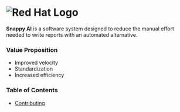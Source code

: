 # ![Red Hat Logo](https://www.redhat.com/cms/managed-files/Brand_Standars-Red_Hat-_color_on-black.svg "Snappy AI") 
<!--
https://www.redhat.com/cms/managed-files/Brand_Standars-Red_Hat-_color_on-black.svg
**Here are some ideas to get you started:**

🙋‍♀️ A short introduction - what is your organization all about?
🌈 Contribution guidelines - how can the community get involved?
👩‍💻 Useful resources - where can the community find your docs? Is there anything else the community should know?
🍿 Fun facts - what does your team eat for breakfast?
🧙 Remember, you can do mighty things with the power of [Markdown](https://docs.github.com/github/writing-on-github/getting-started-with-writing-and-formatting-on-github/basic-writing-and-formatting-syntax)

-->

**Snappy AI** is a software system designed to reduce the manual effort needed to write reports with an automated alternative.

### Value Proposition
* Improved velocity
* Standardization
* Increased efficiency

### Table of Contents

- [Contributing](./contributing.md)



